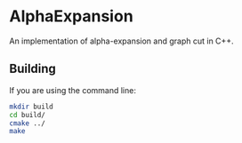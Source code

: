 # AlphaExpansion

An implementation of alpha-expansion and graph cut in C++.

## Building

If you are using the command line:
```bash
mkdir build
cd build/
cmake ../
make
```
